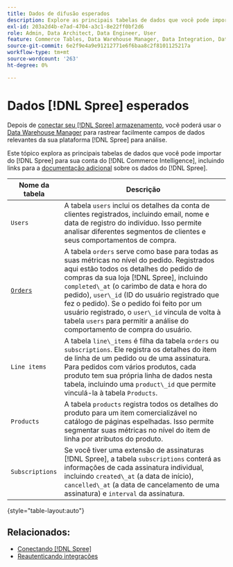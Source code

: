 ```yaml
---
title: Dados de difusão esperados
description: Explore as principais tabelas de dados que você pode importar do Spree para sua conta  [!DNL Commerce Intelligence] .
exl-id: 203a2d4b-e7ad-4704-a3c1-8e22ff0bf2d6
role: Admin, Data Architect, Data Engineer, User
feature: Commerce Tables, Data Warehouse Manager, Data Integration, Data Import/Export
source-git-commit: 6e2f9e4a9e91212771e6f6baa8c2f8101125217a
workflow-type: tm+mt
source-wordcount: '263'
ht-degree: 0%

---
```


# Dados [!DNL Spree] esperados

Depois de [conectar seu [!DNL Spree] armazenamento](../../../data-analyst/importing-data/integrations/spree.md), você poderá usar o [Data Warehouse Manager](../../data-warehouse-mgr/tour-dwm.md) para rastrear facilmente campos de dados relevantes da sua plataforma [!DNL Spree] para análise.

Este tópico explora as principais tabelas de dados que você pode importar do [!DNL Spree] para sua conta do [!DNL Commerce Intelligence], incluindo links para a [documentação adicional](https://guides.spreecommerce.org/developer/addresses.html#address) sobre os dados do [!DNL Spree].

| **Nome da tabela** | **Descrição** |
|-----|-----|
| `Users` | A tabela `users` inclui os detalhes da conta de clientes registrados, incluindo email, nome e data de registro do indivíduo. Isso permite analisar diferentes segmentos de clientes e seus comportamentos de compra. |
| [`Orders`](https://guides.spreecommerce.org/developer/orders.html#overview) | A tabela `orders` serve como base para todas as suas métricas no nível do pedido. Registrados aqui estão todos os detalhes do pedido de compras da sua loja [!DNL Spree], incluindo `completed\_at` (o carimbo de data e hora do pedido), `user\_id` (ID do usuário registrado que fez o pedido). Se o pedido foi feito por um usuário registrado, o `user\_id` vincula de volta à tabela `users` para permitir a análise do comportamento de compra do usuário. |
| `Line items` | A tabela `line\_items` é filha da tabela `orders` ou `subscriptions`. Ele registra os detalhes do item de linha de um pedido ou de uma assinatura. Para pedidos com vários produtos, cada produto tem sua própria linha de dados nesta tabela, incluindo uma `product\_id` que permite vinculá-la à tabela `Products`. |
| `Products` | A tabela `products` registra todos os detalhes do produto para um item comercializável no catálogo de páginas espelhadas. Isso permite segmentar suas métricas no nível do item de linha por atributos do produto. |
| `Subscriptions` | Se você tiver uma extensão de assinaturas [!DNL Spree], a tabela `subscriptions` conterá as informações de cada assinatura individual, incluindo `created\_at` (a data de início), `cancelled\_at` (a data de cancelamento de uma assinatura) e `interval` da assinatura. |

{style="table-layout:auto"}

## Relacionados:

* [Conectando [!DNL Spree]](../integrations/spree.md)
* [Reautenticando integrações](https://experienceleague.adobe.com/docs/commerce-knowledge-base/kb/how-to/mbi-reauthenticating-integrations.html)
